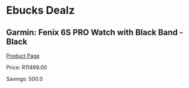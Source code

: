
# Ebucks Dealz
## Garmin: Fenix 6S PRO Watch with Black Band - Black
[Product Page](https://www.ebucks.com/web/shop/productSelected.do?prodId=535470887&catId=872270976)

Price: R11499.00

Savings: 500.0


	